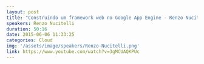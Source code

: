 ```yaml
---
layout: post
title: "Construindo um framework web no Google App Engine - Renzo Nucitelli"
speakers: Renzo Nucitelli
duration: 50:16
date: 2015-06-06 11:33:25
categories: Cloud
img: '/assets/image/speakers/Renzo-Nucitelli.png'
link: https://www.youtube.com/watch?v=3gMCUAQKPUc
---
```

